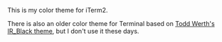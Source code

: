 This is my color theme for iTerm2.

There is also an older color theme for Terminal based on
[Todd Werth's IR_Black theme](https://github.com/twerth/ir_black),
but I don't use it these days.
